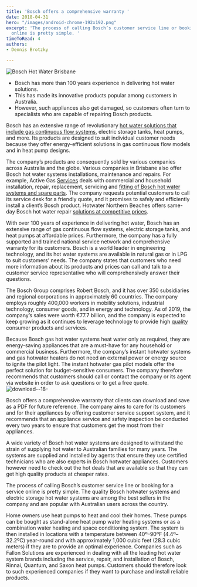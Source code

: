 ```yaml
---
title: 'Bosch offers a comprehensive warranty '
date: 2018-04-31
hero: "/images/android-chrome-192x192.png"
excerpt: 'The process of calling Bosch’s customer service line or booking for a service
  online is pretty simple. '
timeToRead: 4
authors:
- Dennis Brotzky

---
```

![Bosch Hot Water Brisbane](https://web.archive.org/web/20210303115325im_/https://gasplumbersbrisbane.com.au/content/images/size/w2000/2021/02/WOg0FIkvf8B842zgnC62Vsq809JAf3E-W3cs3VE-QFYPrkiA0m9-9v6qfhwZKLAMKJkjy9_yFA-iRqjg7XiYhsJ_J56zS19SPAcN7omGJRiT2FZZzQWa1Rd9klqtmt55tZkKo7gl.png)

* Bosch has more than 100 years experience in delivering hot water solutions.
* This has made its innovative products popular among customers in Australia.
* However, such appliances also get damaged, so customers often turn to specialists who are capable of repairing Bosch products.

Bosch has an extensive range of revolutionary [hot water solutions that include gas continuous flow systems](https://web.archive.org/web/20210303115325mp_/https://gasplumbersbrisbane.com.au/best-gas-hot-water-system/), electric storage tanks, heat pumps, and more. Its products are designed to suit individual customer needs because they offer energy-efficient solutions in gas continuous flow models and in heat pump designs.

The company’s products are consequently sold by various companies across Australia and the globe. Various companies in Brisbane also offer Bosch hot water systems installations, maintenance and repairs. For example, Active Gas [Services](https://web.archive.org/web/20210303115325mp_/https://gasplumbersbrisbane.com.au/the-editor/) deals with commercial and household installation, repair, replacement, servicing and [fitting of Bosch hot water systems and spare parts](https://web.archive.org/web/20210303115325mp_/https://gasplumbersbrisbane.com.au/gas-plumbing-brisbane/). The company requests potential customers to call its service desk for a friendly quote, and it promises to safely and efficiently install a client’s Bosch product. Hotwater Northern Beaches offers same-day Bosch hot water repair [solutions at competitive prices](https://web.archive.org/web/20210303115325mp_/https://gasplumbersbrisbane.com.au/north-brisbane-gas-plumber/).

With over 100 years of experience in delivering hot water, Bosch has an extensive range of gas continuous flow systems, electric storage tanks, and heat pumps at affordable prices. Furthermore, the company has a fully supported and trained national service network and comprehensive warranty for its customers. Bosch is a world leader in engineering technology, and its hot water systems are available in natural gas or in LPG to suit customers’ needs. The company states that customers who need more information about its products and prices can call and talk to a customer service representative who will comprehensively answer their questions.

The Bosch Group comprises Robert Bosch, and it has over 350 subsidiaries and regional corporations in approximately 60 countries. The company employs roughly 400,000 workers in mobility solutions, industrial technology, consumer goods, and in energy and technology. As of 2019, the company’s sales were worth €77.7 billion, and the company is expected to keep growing as it continues to leverage technology to provide high [quality](https://web.archive.org/web/20210303115325mp_/https://gasplumbersbrisbane.com.au/gas-oven-repair-brisbane/) consumer products and services.

Because Bosch gas hot water systems heat water only as required, they are energy-saving appliances that are a must-have for any household or commercial business. Furthermore, the company’s instant hotwater systems and gas hotwater heaters do not need an external power or energy source to ignite the pilot light. The instant hotwater gas pilot models offer the perfect solution for budget-sensitive consumers. The company therefore recommends that customers should call or contact the company or its agent via website in order to ask questions or to get a free quote. ![download--18-](https://web.archive.org/web/20210303115325im_/https://gasplumbersbrisbane.com.au/content/images/2021/02/download--18-.png)

Bosch offers a comprehensive warranty that clients can download and save as a PDF for future reference. The company aims to care for its customers and for their appliances by offering customer service support system, and it recommends that an appliance service and safety inspection be conducted every two years to ensure that customers get the most from their appliances.

A wide variety of Bosch hot water systems are designed to withstand the strain of supplying hot water to Australian families for many years. The systems are supplied and installed by agents that ensure they use certified technicians who are also experts in Bosch hotwater appliances. Customers however need to check out the hot deals that are available so that they can get high quality products at cheaper rates.

The process of calling Bosch’s customer service line or booking for a service online is pretty simple. The quality Bosch hotwater systems and electric storage hot water systems are among the best sellers in the company and are popular with Australian users across the country.

Home owners use heat pumps to heat and cool their homes. These pumps can be bought as stand-alone heat pump water heating systems or as a combination water heating and space conditioning system. The system is then installed in locations with a temperature between 40º–90ºF (4.4º–32.2ºC) year-round and with approximately 1,000 cubic feet (28.3 cubic meters) if they are to provide an optimal experience. Companies such as Fallon Solutions are experienced in dealing with all the leading hot water system brands including the service, repair, and installation of Bosch, Rinnai, Quantum, and Saxon heat pumps. Customers should therefore look to such experienced companies if they want to purchase and install reliable products.